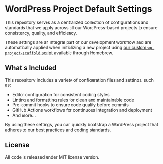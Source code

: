 # WordPress Project Default Settings

This repository serves as a centralized collection of configurations and
standards that we apply across all our WordPress-based projects to ensure
consistency, quality, and efficiency.

These settings are an integral part of our development workflow and are
automatically applied when initializing a new project using [our custom
`wp-project-scaffold`
script](https://github.com/somoscuatro/homebrew-wp-project-scaffold) available
through Homebrew.

## What's Included

This repository includes a variety of configuration files and settings, such as:

- Editor configuration for consistent coding styles
- Linting and formatting rules for clean and maintainable code
- Pre-commit hooks to ensure code quality before commits
- GitHub Actions workflows for continuous integration and deployment
- And more...

By using these settings, you can quickly bootstrap a WordPress project that
adheres to our best practices and coding standards.

## License

All code is released under MIT license version.
